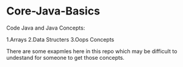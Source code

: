 # Core-Java-Basics

Code Java and Java Concepts:

1.Arrays
2.Data Structers
3.Oops Concepts

  There are some exapmles here in this repo which may be difficult to undestand for someone  to get those concepts.
